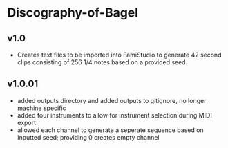# Discography-of-Bagel

## v1.0
- Creates text files to be imported into FamiStudio to generate 42 second clips consisting of 256 1/4 notes based on a provided seed.

## v1.0.01
- added outputs directory and added outputs to gitignore, no longer machine specific
- added four instruments to allow for instrument selection during MIDI export
- allowed each channel to generate a seperate sequence based on inputted seed; providing 0 creates empty channel 